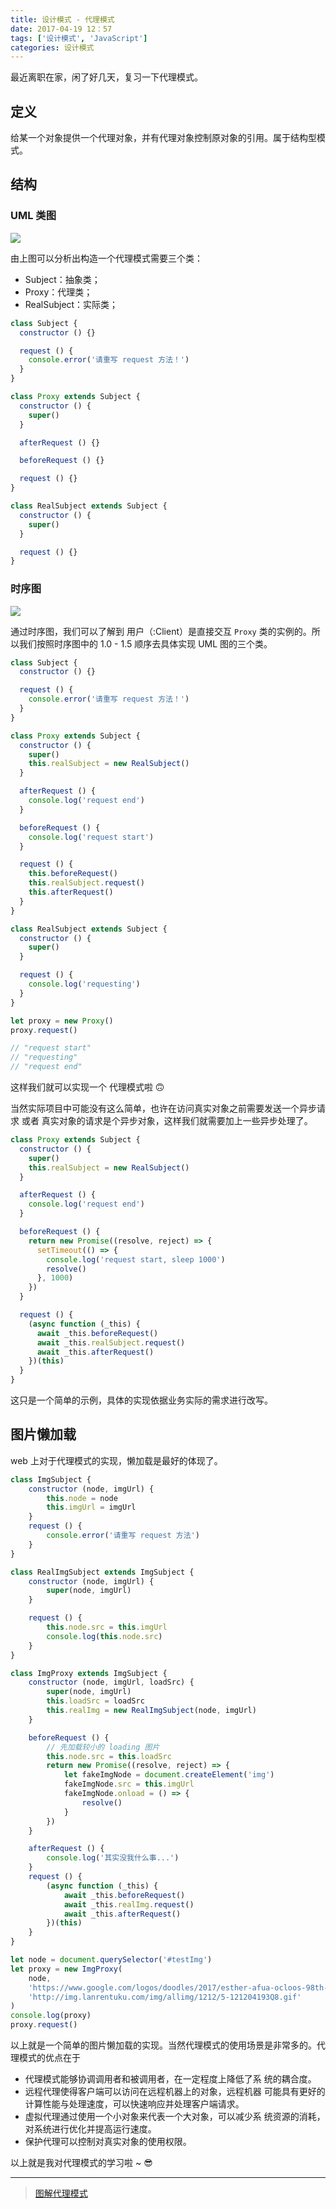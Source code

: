 ```yaml
---
title: 设计模式 - 代理模式
date: 2017-04-19 12：57
tags: ['设计模式', 'JavaScript']
categories: 设计模式
---
```


最近离职在家，闲了好几天，复习一下代理模式。

<!-- more -->

## 定义

给某一个对象提供一个代理对象，并有代理对象控制原对象的引用。属于结构型模式。

## 结构

### UML 类图

![](https://design-patterns.readthedocs.io/zh_CN/latest/_images/Proxy.jpg)



由上图可以分析出构造一个代理模式需要三个类：

- Subject：抽象类；
- Proxy：代理类；
- RealSubject：实际类；



```javascript
class Subject {
  constructor () {}

  request () {
    console.error('请重写 request 方法！')
  }
}

class Proxy extends Subject {
  constructor () {
    super()
  }

  afterRequest () {}

  beforeRequest () {}

  request () {}
}

class RealSubject extends Subject {
  constructor () {
    super()
  }

  request () {}
}
```

### 时序图

![](https://design-patterns.readthedocs.io/zh_CN/latest/_images/seq_Proxy.jpg)

通过时序图，我们可以了解到 用户（:Client）是直接交互 `Proxy` 类的实例的。所以我们按照时序图中的 1.0 - 1.5 顺序去具体实现 UML 图的三个类。

```javascript
class Subject {
  constructor () {}

  request () {
    console.error('请重写 request 方法！')
  }
}

class Proxy extends Subject {
  constructor () {
    super()
    this.realSubject = new RealSubject()
  }

  afterRequest () {
    console.log('request end')
  }

  beforeRequest () {
    console.log('request start')
  }

  request () {
    this.beforeRequest()
    this.realSubject.request()
    this.afterRequest()
  }
}

class RealSubject extends Subject {
  constructor () {
    super()
  }

  request () {
    console.log('requesting')
  }
}

let proxy = new Proxy()
proxy.request()

// "request start"
// "requesting"
// "request end"
```

这样我们就可以实现一个 代理模式啦 🙃

当然实际项目中可能没有这么简单，也许在访问真实对象之前需要发送一个异步请求 或者 真实对象的请求是个异步对象，这样我们就需要加上一些异步处理了。

```javascript
class Proxy extends Subject {
  constructor () {
    super()
    this.realSubject = new RealSubject()
  }

  afterRequest () {
    console.log('request end')
  }

  beforeRequest () {
    return new Promise((resolve, reject) => {
      setTimeout(() => {
        console.log('request start, sleep 1000')
        resolve()
      }, 1000)
    })
  }

  request () {
    (async function (_this) {
      await _this.beforeRequest()
      await _this.realSubject.request()
      await _this.afterRequest()
    })(this)
  }
}
```

这只是一个简单的示例，具体的实现依据业务实际的需求进行改写。

## 图片懒加载

web 上对于代理模式的实现，懒加载是最好的体现了。

```javascript
class ImgSubject {
	constructor (node, imgUrl) {
      	this.node = node
        this.imgUrl = imgUrl
    }
    request () {
        console.error('请重写 request 方法')
    }
}

class RealImgSubject extends ImgSubject {
    constructor (node, imgUrl) {
        super(node, imgUrl)
    }

    request () {
        this.node.src = this.imgUrl
        console.log(this.node.src)
    }
}

class ImgProxy extends ImgSubject {
    constructor (node, imgUrl, loadSrc) {
        super(node, imgUrl)
        this.loadSrc = loadSrc
        this.realImg = new RealImgSubject(node, imgUrl)
    }

    beforeRequest () {
        // 先加载较小的 loading 图片
        this.node.src = this.loadSrc
        return new Promise((resolve, reject) => {
            let fakeImgNode = document.createElement('img')
            fakeImgNode.src = this.imgUrl
            fakeImgNode.onload = () => {
                resolve()
            }
        })
    }

    afterRequest () {
        console.log('其实没我什么事...')
    }
    request () {
        (async function (_this) {
            await _this.beforeRequest()
            await _this.realImg.request()
            await _this.afterRequest()
        })(this)
    }
}

let node = document.querySelector('#testImg')
let proxy = new ImgProxy(
    node,
    'https://www.google.com/logos/doodles/2017/esther-afua-ocloos-98th-birthday-5995813305057280-l.png',
    'http://img.lanrentuku.com/img/allimg/1212/5-121204193Q8.gif'
)
console.log(proxy)
proxy.request()
```

以上就是一个简单的图片懒加载的实现。当然代理模式的使用场景是非常多的。代理模式的优点在于

- 代理模式能够协调调用者和被调用者，在一定程度上降低了系 统的耦合度。
- 远程代理使得客户端可以访问在远程机器上的对象，远程机器 可能具有更好的计算性能与处理速度，可以快速响应并处理客户端请求。
- 虚拟代理通过使用一个小对象来代表一个大对象，可以减少系 统资源的消耗，对系统进行优化并提高运行速度。
- 保护代理可以控制对真实对象的使用权限。

以上就是我对代理模式的学习啦 ~ 😎

***

> [图解代理模式](https://design-patterns.readthedocs.io/zh_CN/latest/structural_patterns/proxy.html#id12)
